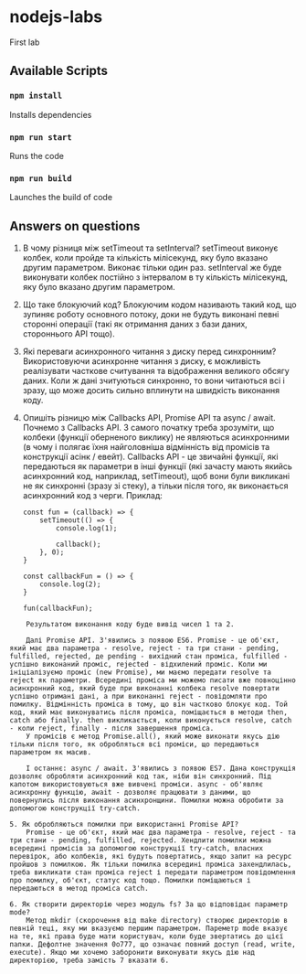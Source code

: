 # nodejs-labs

First lab

## Available Scripts

### `npm install`
Installs dependencies

### `npm run start`
Runs the code

### `npm run build`
Launches the build of code

## Answers on questions

1. В чому різниця між setTimeout та setInterval?
    setTimeout виконує колбек, коли пройде та кількість мілісекунд, яку було вказано другим параметром. Виконає тільки один раз. setInterval же буде виконувати колбек постійно з інтервалом в ту кількість мілісекунд, яку було вказано другим параметром.

2. Що таке блокуючий код?
    Блокуючим кодом називають такий код, що зупиняє роботу основного потоку, доки не будуть виконані певні сторонні операції (такі як отримання даних з бази даних, стороннього API тощо).

3. Які переваги асинхронного читання з диску перед синхронним?
    Використовуючи асинхронне читання з диску, є можливість реалізувати часткове считування та відображення великого обсягу даних. Коли ж дані зчитуються синхронно, то вони читаються всі і зразу, що може досить сильно вплинути на швидкість виконання коду.

4. Опишіть різницю між Callbacks API, Promise API та async / await.
    Почнемо з Callbacks API. З самого початку треба зрозуміти, що колбеки (функції оберненого виклику) не являються асинхронними (в чому і полягає їхня найголовніша відмінність від промісів та конструкції асінк / евейт). Callbacks API - це звичайні функції, які передаються як параметри в інші функції (які зачасту мають якийсь асинхронний код, наприклад, setTimeout), щоб вони були викликані не як синхронні (зразу зі стеку), а тільки після того, як виконається асинхронний код з черги.
    Приклад:
    ```
    const fun = (callback) => {
        setTimeout(() => {
            console.log(1);

            callback();
        }, 0);
    }

    const callbackFun = () => {
        console.log(2);
    }

    fun(callbackFun);
```
    Результатом виконання коду буде вивід чисел 1 та 2.

    Далі Promise API. З'явились з появою ES6. Promise - це об'єкт, який має два параметра - resolve, reject - та три стани - pending, fulfilled, rejected, де pending - вихідний стан проміса, fulfilled - успішно виконаний проміс, rejected - відхилений проміс. Коли ми ініціалізуємо проміс (new Promise), ми маємо передати resolve та reject як параметри. Всередині проміса ми можемо писати вже повноцінно асинхронний код, який буде при виконанні колбека resolve повертати успішно отримані дані, а при виконанні reject - повідомляти про помилку. Відмінність проміса в тому, що він частково блокує код. Той код, який має виконуватись після проміса, поміщається в методи then, catch або finally. then викликається, коли виконується resolve, catch - коли reject, finally - після завершення проміса.
    У промісів є метод Promise.all(), який може виконати якусь дію тільки після того, як обробляться всі проміси, що передаються параметром як масив. 

    І останнє: async / await. З'явились з появою ES7. Дана конструкція дозволяє обробляти асинхронний код так, ніби він синхронний. Під капотом використовуються вже вивчені проміси. async - об'являє асинхронну функцію, await - дозволяє працювати з даними, що повернулись після виконання асинхронщини. Помилки можна обробити за допомогою конструкції try-catch.

5. Як обробляються помилки при використанні Promise API?
    Promise - це об'єкт, який має два параметра - resolve, reject - та три стани - pending, fulfilled, rejected. Хендлити помилки можна всередині промісів за допомогою конструкції try-catch, власних перевірок, або колбеків, які будуть повертатись, якщо запит на ресурс пройшов з помилкою. Як тільки помилка всередині проміса захендлилась, треба викликати стан проміса reject і передати параметром повідомлення про помилку, об'єкт, статус код тощо. Помилки поміщаються і передаються в метод проміса catch.

6. Як створити директорію через модуль fs? За що відповідає параметр mode?
    Метод mkdir (скорочення від make directory) створює директорію в певній теці, яку ми вказуємо першим параметром. Пареметр mode вказує на те, які права буде мати користувач, коли буде звертатись до цієї папки. Дефолтне значення 0o777, що означає повний доступ (read, write, execute). Якщо ми хочемо заборонити виконувати якусь дію над директорією, треба замість 7 вказати 6.
